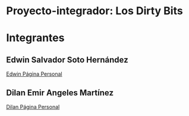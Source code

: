 ﻿# Proyecto-integrador: Los Dirty Bits

# Integrantes

## Edwin Salvador Soto Hernández
[Edwin Página Personal](https://edwinsotohz.github.io/)

## Dilan Emir Angeles Martínez
[Dilan Página Personal](https://dangeles05.github.io/)